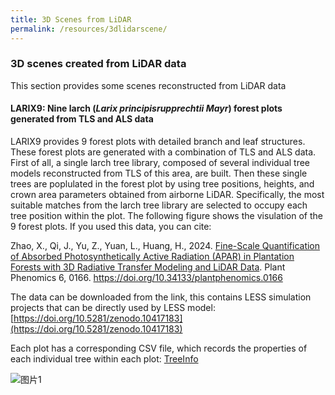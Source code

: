 ```yaml
---
title: 3D Scenes from LiDAR
permalink: /resources/3dlidarscene/
---
```


### 3D scenes created from LiDAR data

This section provides some scenes reconstructed from LiDAR data

#### LARIX9: Nine larch  (*Larix principisrupprechtii Mayr*) forest plots generated from TLS and ALS data
LARIX9 provides 9 forest plots with detailed branch and leaf structures. These forest plots are generated with a combination of TLS and ALS data.
First of all, a single larch tree library, composed of several individual tree models reconstructed from TLS of this area, are built. Then these single trees are poplulated in the forest plot by using tree positions, heights, and crown area parameters obtained from airborne LiDAR. Specifically, the most suitable matches from the larch tree library are selected to occupy each tree position within the plot. The following figure shows the visulation of the 9 forest plots. If you used this data, you can cite:

Zhao, X., Qi, J., Yu, Z., Yuan, L., Huang, H., 2024. [Fine-Scale Quantification of Absorbed Photosynthetically Active Radiation (APAR) in Plantation Forests with 3D Radiative Transfer Modeling and LiDAR Data](https://doi.org/10.34133/plantphenomics.0166). Plant Phenomics 6, 0166. https://doi.org/10.34133/plantphenomics.0166

The data can be downloaded from the link, this contains LESS simulation projects that can be directly used by LESS model: [https://doi.org/10.5281/zenodo.10417183](https://doi.org/10.5281/zenodo.10417183)

Each plot has a corresponding CSV file, which records the properties of each individual tree within each plot: [TreeInfo](http://lessrt.org/Attachments/3dobjects/TreeInfo.zip)

![图片1](https://github.com/jianboqi/jianboqi.github.io/assets/1770654/63eff217-2b10-46aa-804b-2b97677e6951)

